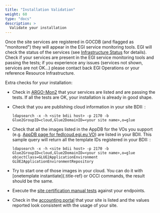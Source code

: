 ```yaml
---
title: "Installation Validation"
weight: 60
type: "docs"
description: >
  Validate your installation
---
```


Once the site services are registered in GOCDB (and flagged as \"monitored\")
they will appear in the EGI service monitoring tools. EGI will check the status
of the services (see
[Infrastructure Status](https://wiki.egi.eu/wiki/Federated_Cloud_infrastructure_status)
for details). Check if your services are present in the EGI service monitoring
tools and passing the tests; if you experience any issues (services not shown,
services are not OK\...) please contact back EGI Operations or your reference
Resource Infrastructure.

Extra checks for your installation:

- Check in [ARGO-Mon2](https://argo-mon2.egi.eu/nagios) that your services are
  listed and are passing the tests. If all the tests are OK, your installation
  is already in good shape.

- Check that you are publishing cloud information in your site BDII: :

  <!-- markdownlint-disable line-length -->
  ```shell
  ldapsearch -x -h <site bdii host> -p 2170 -b Glue2GroupID=cloud,Glue2DomainID=<your site name>,o=glue
  ```
  <!-- markdownlint-enable line-length -->

- Check that all the images listed in the AppDB for the VOs you support (e.g.
  [AppDB page for fedlcoud.egi.eu VO](https://appdb.egi.eu/store/vo/fedcloud.egi.eu))
  are listed in your BDII. This sample query will return all the template IDs
  registered in your BDII: :

  <!-- markdownlint-disable line-length -->
  ```shell
  ldapsearch -x -h <site bdii host> -p 2170 -b Glue2GroupID=cloud,Glue2DomainID=<your site name>,o=glue objectClass=GLUE2ApplicationEnvironment GLUE2ApplicationEnvironmentRepository
  ```
  <!-- markdownlint-enable line-length -->

- Try to start one of those images in your cloud. You can do it with
  [onetemplate instantiate]{.title-ref} or OCCI commands, the result should be
  the same.

- Execute the
  [site certification manual tests](https://docs.egi.eu/providers/operations-manuals/howto04_site_certification_manual_tests/#check-the-functionality-of-the-cloud-elements)
  against your endpoints.

- Check in the [accounting portal](http://accounting.egi.eu/) that your site is
  listed and the values reported look consistent with the usage of your site.
